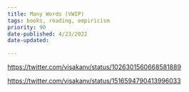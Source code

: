 ```yaml
---
title: Many Words (VWIP)
tags: books, reading, empiricism
priority: 90
date-published: 4/23/2022
date-updated:

---
```




https://twitter.com/visakanv/status/1026301560668581889



https://twitter.com/visakanv/status/1516594790413996033